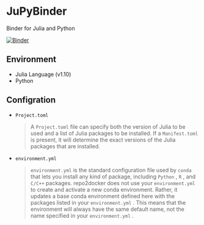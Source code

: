 # JuPyBinder 

Binder for Julia and Python 

[![Binder](https://mybinder.org/badge_logo.svg)](https://mybinder.org/v2/gh/ZenanH/JuPyBinder/main?urlpath=lab)

## Environment

* Julia Language (v1.10)
* Python

## Configration 

* `Project.toml`

   > A `Project.toml` file can specify both the version of Julia to be used and a list of Julia packages to be installed. If a `Manifest.toml` is present, it will determine the exact versions of the Julia packages that are installed.

* `environment.yml`

   > `environment.yml` is the standard configuration file used by `conda` that lets you install any kind of package, including `Python` , `R` , and `C/C++` packages. repo2docker does not use your `environment.yml` to create and activate a new conda environment. Rather, it updates a base conda environment defined here with the packages listed in your `environment.yml` . This means that the environment will always have the same default name, not the name specified in your `environment.yml` .
